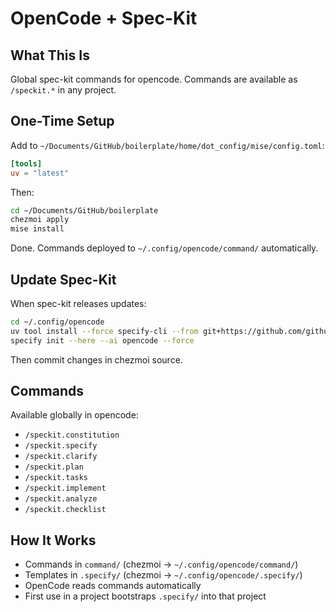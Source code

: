 # OpenCode + Spec-Kit

## What This Is

Global spec-kit commands for opencode. Commands are available as `/speckit.*` in any project.

## One-Time Setup

Add to `~/Documents/GitHub/boilerplate/home/dot_config/mise/config.toml`:

```toml
[tools]
uv = "latest"
```

Then:

```bash
cd ~/Documents/GitHub/boilerplate
chezmoi apply
mise install
```

Done. Commands deployed to `~/.config/opencode/command/` automatically.

## Update Spec-Kit

When spec-kit releases updates:

```bash
cd ~/.config/opencode
uv tool install --force specify-cli --from git+https://github.com/github/spec-kit.git
specify init --here --ai opencode --force
```

Then commit changes in chezmoi source.

## Commands

Available globally in opencode:

- `/speckit.constitution`
- `/speckit.specify`
- `/speckit.clarify`
- `/speckit.plan`
- `/speckit.tasks`
- `/speckit.implement`
- `/speckit.analyze`
- `/speckit.checklist`

## How It Works

- Commands in `command/` (chezmoi → `~/.config/opencode/command/`)
- Templates in `.specify/` (chezmoi → `~/.config/opencode/.specify/`)
- OpenCode reads commands automatically
- First use in a project bootstraps `.specify/` into that project
